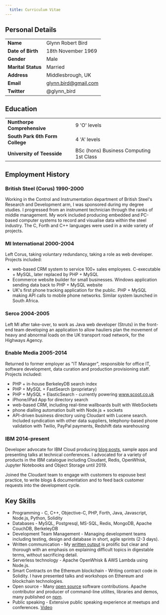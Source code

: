 ```yaml
---
  title: Curriculum Vitae
---
```


## Personal Details

|                   |                    |
| ----------------- | ------------------ |
| **Name**          | Glynn Robert Bird  |
| **Date of Birth** | 18th November 1969 |
| **Gender**        | Male               |
| **Marital Status**| Married            |
| **Address**       | Middlesbrough, UK  |
| **Email**         | glynn.bird@gmail.com  |
| **Twitter**       | @glynn_bird |

## Education

|                   |                    |
| ----------------- | ------------------ |
| **Nunthorpe Comprehensive**     | 9 'O' levels |
| **South Park 6th Form College** | 4 'A' levels |
| **University of Teesside**      | BSc (hons) Business Computing 1st Class |

## Employment History

### British Steel (Corus) 1990-2000

Working in the Control and Instrumentation department of British Steel's Research and Development arm, I was sponsored during my degree studies. I progressed from an instrument technician through the ranks of middle management. My work included producing embedded and PC-based computer systems to record and visualise data within the steel industry. The C, Forth and C++ languages were used in a wide variety of projects. 

### MI International 2000-2004

Left Corus, taking voluntary redundancy, taking a role as web developer. Projects included:

- web-based CRM system to service 100+ sales employees. C-executable + MySQL, later replaced by PHP + MySQL
- Ecommerce website builder for small businesses. Windows application sending data back to PHP + MySQL website
- UK's first phone tracking application for the public. PHP  + MySQL making API calls to mobile phone networks. Similar system launched in South Africa.

### Serco 2004-2005

Left MI after take-over, to work as Java web developer (Struts) in the front-end team developing an application to allow hauliers plan the movement of heavy and abnormal loads on the UK transport road network, for the Highways Agency.

### Enable Media 2005-2014

Returned to former employer as "IT Manager", responsible for office IT, software development, data curation and production provisioning staff. Projects included:

- PHP + in-house BerkeleyDB search index
- PHP + MySQL + FastSearch (proprietary) 
- PHP + MySQL + ElasticSearch - currently powering www.scoot.co.uk
- iPhone/iPad App for directory search
- web-based CRM, including real-time wallboards built with WebSockets
- phone dialling automation built with Node.js + sockets
- API-driven business directory using Cloudant with Lucene search. Included syndication with other data suppliers, telephony-based phone validation with Twilio, PayPal payments, Redshift data warehousing 

### IBM 2014-present

Developer advocate for IBM Cloud producing [blog posts](https://medium.com/@glynn_bird/latest), sample apps and presenting talks at technical conferences. I advocated for a variety of products in the IBM catalogue including Cloudant, Redis, OpenWhisk, Jupyter Notebooks and Object Storage until 2019.

Joined the Cloudant team to engage with customers to espouse best practice, to write blogs & documentation and to feed back customer requests into the development cycle.

## Key Skills

- Programming - C, C++, Objective-C, PHP, Forth, Java, Javascript, Node.js, Python, Solidity
- Databases - MySQL, Postgresql, MS-SQL, Redis, MongoDB, Apache CouchDB, BerkeleyDB
- Development Team Management - Managing development teams including testing, design and database in short, agile sprints (2-3 days).
- Written communication - My [written output](https://medium.com/@glynn_bird/latest) is prolific but clear and thorough with an emphasis on explaining difficult topics in digestable terms, without sacrificing detail.
- Serverless technology - Apache OpenWhisk & AWS Lambda using Node.js. 
- Smart Contracts on the Ethereum blockchain - Writing contract code in Solidity. I have presented talks and workshops on Ethereum and blockchain technologies.
- Open source - Many [open source](https://github.com/glynnbird) software contributions. Apache contributor and producer of command-line utilites, libraries and demos, many published on [npm](https://www.npmjs.com/~glynnbird).
- Public speaking - Extensive public speaking experience at meetups and conferences. [Video](https://www.youtube.com/watch?v=znCBbrYeUA4)
